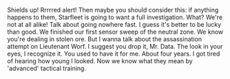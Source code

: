Shields up! Rrrrred alert! Then maybe you should consider this: if anything happens to them, Starfleet is going to want a full investigation. What? We're not at all alike! Talk about going nowhere fast. I guess it's better to be lucky than good. We finished our first sensor sweep of the neutral zone. We know you're dealing in stolen ore. But I wanna talk about the assassination attempt on Lieutenant Worf. I suggest you drop it, Mr. Data. The look in your eyes, I recognize it. You used to have it for me. About four years. I got tired of hearing how young I looked. Now we know what they mean by 'advanced' tactical training.
